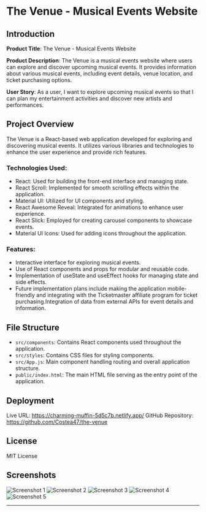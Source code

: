 # The Venue - Musical Events Website

## Introduction

**Product Title**: The Venue - Musical Events Website

**Product Description**: The Venue is a musical events website where users can explore and discover upcoming musical events. It provides information about various musical events, including event details, venue location, and ticket purchasing options.

**User Story**: As a user, I want to explore upcoming musical events so that I can plan my entertainment activities and discover new artists and performances.

## Project Overview

The Venue is a React-based web application developed for exploring and discovering musical events. It utilizes various libraries and technologies to enhance the user experience and provide rich features.

### Technologies Used:

- React: Used for building the front-end interface and managing state.
- React Scroll: Implemented for smooth scrolling effects within the application.
- Material UI: Utilized for UI components and styling.
- React Awesome Reveal: Integrated for animations to enhance user experience.
- React Slick: Employed for creating carousel components to showcase events.
- Material UI Icons: Used for adding icons throughout the application.

### Features:

- Interactive interface for exploring musical events.
- Use of React components and props for modular and reusable code.
- Implementation of useState and useEffect hooks for managing state and side effects.
- Future implementation plans include making the application mobile-friendly and integrating with the Ticketmaster affiliate program for ticket purchasing.Integration of data from external APIs for event details and information.

## File Structure

- `src/components`: Contains React components used throughout the application.
- `src/styles`: Contains CSS files for styling components.
- `src/App.js`: Main component handling routing and overall application structure.
- `public/index.html`: The main HTML file serving as the entry point of the application.

## Deployment

Live URL: https://charming-muffin-5d5c7b.netlify.app/
GitHub Repository: https://github.com/Costea47/the-venue

## License

MIT License

## Screenshots

![Screenshot 1](/images/Screenshot1.png)
![Screenshot 2](/images/Screenshot2.png)
![Screenshot 3](/images/Screenshot3.png)
![Screenshot 4](/images/Screenshot4.png)
![Screenshot 5](/images/Screenshot5.png)

---
